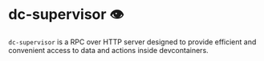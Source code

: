 # dc-supervisor 👁️

`dc-supervisor` is a RPC over HTTP server designed to provide efficient and
convenient access to data and actions inside devcontainers.
